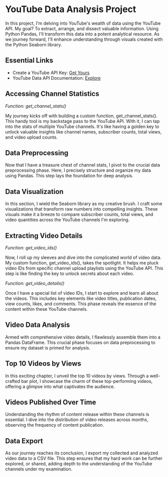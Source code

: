 # YouTube Data Analysis Project

In this project, I'm delving into YouTube's wealth of data using the YouTube API. My goal? To extract, arrange, and dissect valuable information. Using Python Pandas, I'll transform this data into a potent analytical resource. As we journey forward, I'll enhance understanding through visuals created with the Python Seaborn library.


## Essential Links

- Create a YouTube API Key: [Get Yours](https://console.cloud.google.com/)
- YouTube Data API Documentation: [Explore](https://developers.google.com/youtube/v3)

## Accessing Channel Statistics

*Function: get_channel_stats()*

My journey kicks off with building a custom function, get_channel_stats(). This handy tool is my backstage pass to the YouTube API. With it, I can tap into the stats of multiple YouTube channels. It's like having a golden key to unlock valuable insights like channel names, subscriber counts, total views, and video upload counts.

## Data Preprocessing

Now that I have a treasure chest of channel stats, I pivot to the crucial data preprocessing phase. Here, I precisely structure and organize my data using Pandas. This step lays the foundation for deep analysis. 

## Data Visualization

In this section, I wield the Seaborn library as my creative brush. I craft some visualizations that transform raw numbers into compelling insights. These visuals make it a breeze to compare subscriber counts, total views, and video quantities across the YouTube channels I'm exploring.

## Extracting Video Details

*Function: get_video_ids()*

Now, I roll up my sleeves and dive into the complicated world of video data. My custom function, get_video_ids(), takes the spotlight. It helps me pluck video IDs from specific channel upload playlists using the YouTube API. This step is like finding the key to unlock secrets about each video.

*Function: get_video_details()*

Once I have a special list of video IDs, I start to explore and learn all about the videos. This includes key elements like video titles, publication dates, view counts, likes, and comments. This phase reveals the essence of the content within these YouTube channels.

## Video Data Analysis

Armed with comprehensive video details, I flawlessly assemble them into a Pandas DataFrame. This crucial phase focuses on data preprocessing to ensure my dataset is primed for analysis.

## Top 10 Videos by Views

In this exciting chapter, I unveil the top 10 videos by views. Through a well-crafted bar plot, I showcase the charm of these top-performing videos, offering a glimpse into what captivates the audience.

## Videos Published Over Time

Understanding the rhythm of content release within these channels is essential. I dive into the distribution of video releases across months, observing the frequency of content publication.

## Data Export

As our journey reaches its conclusion, I export my  collected and analyzed video data to a CSV file. This step ensures that my hard work can be further explored, or shared, adding depth to the understanding of the YouTube channels under my examination.

